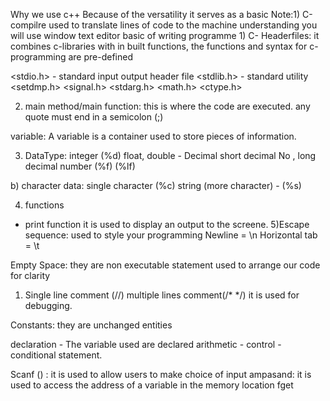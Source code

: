 Why we use c++                                                                                              Because of the versatility it serves as a basic                                                                                                                                                                         Note:1) C-compilre used to translate lines of code to the machine understanding                                     you will use window text editor                                                                                                                                                                                         basic of writing programme                                                                          1) C- Headerfiles: it combines c-libraries with in built functions, the functions and syntax for c-programming are pre-defined

<stdio.h> - standard input output header file
<stdlib.h> - standard utility
<setdmp.h>
<signal.h>
<stdarg.h>
<math.h>
<ctype.h>

2) main method/main function: this is where the code are executed.
 any quote must end in a semicolon (;)

variable: A variable is a container used to store pieces of information.

3) DataType: integer (%d)
             float, double - Decimal
             short decimal No , long decimal number
             (%f)                       (%lf)
                                                  

b) character data: single character (%c)
                   string (more character) - (%s)

4) functions
* print function it is used to display an output to the screene.
5)Escape sequence: used to style your programming
        Newline = \n
        Horizontal tab = \t

Empty Space: they are non executable statement used to arrange our code for clarity
1) Single line comment (//)
   multiple lines comment(/* */)
it is used for debugging.

Constants: they are unchanged entities

declaration - The variable used are declared
arithmetic -
control - conditional statement.

Scanf () : it is used to allow users to make choice of input
ampasand: it is used to access the address of a variable in the memory location
fget
